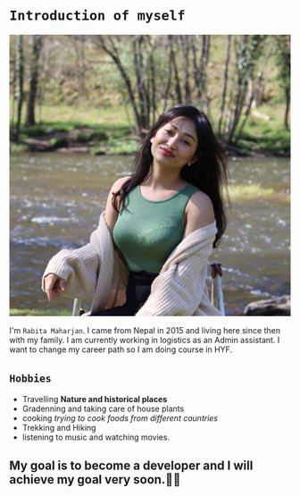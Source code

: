 # `Introduction of myself`

![Alt text](img/rabita.jpg)

I'm `Rabita Maharjan`. I came from Nepal in 2015 and living here since then with
my family. I am currently working in logistics as an Admin assistant. I want to
change my career path so I am doing course in HYF.

## `Hobbies`

- Travelling **Nature and historical places**
- Gradenning and taking care of house plants
- cooking _trying to cook foods from different countries_
- Trekking and Hiking
- listening to music and watching movies.

## My goal is to become a developer and I will achieve my goal very soon.👩‍💻

